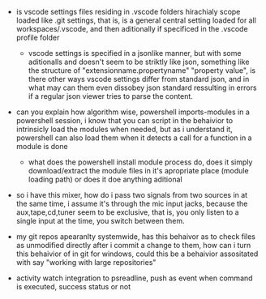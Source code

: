 - is vscode settings files residing in .vscode folders hirachialy scope loaded like .git settings, that is, is a general central setting loaded for all workspaces/.vscode, and then aditionally if specificed in the .vscode profile folder
	- vscode settings is specified in a jsonlike manner, but with some aditionalls and doesn't seem to be striktly like json, something like the structure of "extensionname.propertyname" "property value", is there other ways vscode settings differ from standard json, and in what may can them even dissobey json standard ressulting in errors if a regular json viewer tries to parse the content.

- can you explain how algorithm wise, powershell imports-modules in a powershell session, i know that you can script in the behaivior to intrinsicly load the modules when needed, but as i understand it, powershell can also load them when it detects a call for a function in a module is done 
	- what does the powershell install module process do, does it simply download/extract the module files in it's apropriate place (module loading path) or does it doe anything aditional

- so i have this mixer, how do i pass two signals from two sources in at the same time, i assume it's through the mic input jacks, because the aux,tape,cd,tuner seem to be exclusive, that is, you only listen to a single input at the time, you switch between them.


- my git repos apearanlty systemwide, has this behaivor as to check files as unmodified directly after i commit a change to them, how can i turn this behaivior of in git for windows, could this be a behaivior assositated with say "working with large repositories"

- activity watch integration to psreadline, push as event when command is executed, success status or not